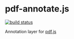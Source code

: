 # pdf-annotate.js

[![build status](https://img.shields.io/travis/mzabriskie/pdf-annotate.js.svg?style=flat-square)](https://travis-ci.org/mzabriskie/pdf-annotate.js)

Annotation layer for [pdf.js](https://github.com/mozilla/pdf.js)

